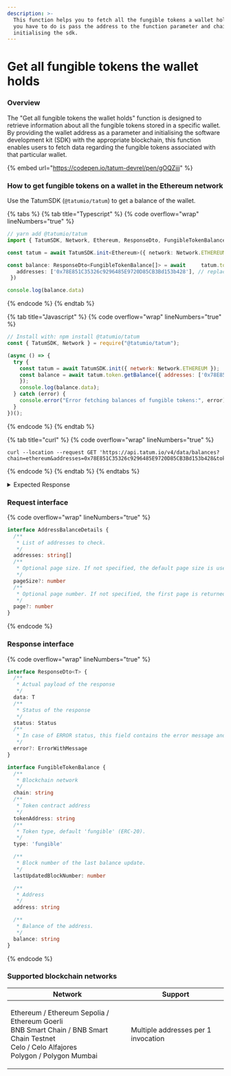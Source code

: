 ```yaml
---
description: >-
  This function helps you to fetch all the fungible tokens a wallet holds, all
  you have to do is pass the address to the function parameter and chain while
  initialising the sdk.
---
```


# Get all fungible tokens the wallet holds

### Overview

The "Get all fungible tokens the wallet holds" function is designed to retrieve information about all the fungible tokens stored in a specific wallet. By providing the wallet address as a parameter and initialising the software development kit (SDK) with the appropriate blockchain, this function enables users to fetch data regarding the fungible tokens associated with that particular wallet.

{% embed url="https://codepen.io/tatum-devrel/pen/gOQZjjj" %}

### How to get fungible tokens on a wallet in the Ethereum network

Use the TatumSDK (`@tatumio/tatum`) to get a balance of the wallet.

{% tabs %}
{% tab title="Typescript" %}
{% code overflow="wrap" lineNumbers="true" %}
```typescript
// yarn add @tatumio/tatum
import { TatumSDK, Network, Ethereum, ResponseDto, FungibleTokenBalance } from '@tatumio/tatum'

const tatum = await TatumSDK.init<Ethereum>({ network: Network.ETHEREUM })

const balance: ResponseDto<FungibleTokenBalance[]> = await     tatum.token.getBalance({
   addresses: ['0x78E851C35326c9296485E9720D85CB3Bd153b428'], // replace with your address
 })

console.log(balance.data)
```
{% endcode %}
{% endtab %}

{% tab title="Javascript" %}
{% code overflow="wrap" lineNumbers="true" %}
```javascript
// Install with: npm install @tatumio/tatum
const { TatumSDK, Network } = require("@tatumio/tatum");

(async () => {
  try {
    const tatum = await TatumSDK.init({ network: Network.ETHEREUM });
    const balance = await tatum.token.getBalance({ addresses: ['0x78E851C35326c9296485E9720D85CB3Bd153b428'], // replace with your address
    });
    console.log(balance.data);
  } catch (error) {
    console.error("Error fetching balances of fungible tokens:", error);
  }
})();
```
{% endcode %}
{% endtab %}

{% tab title="curl" %}
{% code overflow="wrap" lineNumbers="true" %}
```
curl --location --request GET 'https://api.tatum.io/v4/data/balances?chain=ethereum&addresses=0x78E851C35326c9296485E9720D85CB3Bd153b428&tokenTypes=fungible'
```
{% endcode %}
{% endtab %}
{% endtabs %}

<details>

<summary>Expected Response</summary>

```json5
[
  {
    chain: 'ethereum-mainnet',
    tokenAddress: '0xd110bb8a24b100c37af7310416e685af807c1f10',
    type: 'fungible',
    lastUpdatedBlockNumber: 8167878,
    address: '0x78e851c35326c9296485e9720d85cb3bd153b428',
    balance: '0.0006'
  },
  {
    chain: 'ethereum-mainnet',
    tokenAddress: '0x1fcdce58959f536621d76f5b7ffb955baa5a672f',
    type: 'fungible',
    lastUpdatedBlockNumber: 8348276,
    address: '0x78e851c35326c9296485e9720d85cb3bd153b428',
    balance: '1'
  },
  {
    chain: 'ethereum-mainnet',
    tokenAddress: '0x558ec3152e2eb2174905cd19aea4e34a23de9ad6',
    type: 'fungible',
    lastUpdatedBlockNumber: 12136720,
    address: '0x78e851c35326c9296485e9720d85cb3bd153b428',
    balance: '201.752'
  }
]
```

</details>

### Request interface

{% code overflow="wrap" lineNumbers="true" %}
```typescript
interface AddressBalanceDetails {
  /**
   * List of addresses to check.
   */
  addresses: string[]
  /**
   * Optional page size. If not specified, the default page size is used, which is 10.
   */
  pageSize?: number
  /**
   * Optional page number. If not specified, the first page is returned.
   */
  page?: number
}
```
{% endcode %}

### Response interface

{% code overflow="wrap" lineNumbers="true" %}
```typescript
interface ResponseDto<T> {
  /**
   * Actual payload of the response
   */
  data: T
  /**
   * Status of the response
   */
  status: Status
  /**
   * In case of ERROR status, this field contains the error message and detailed description
   */
  error?: ErrorWithMessage
}

interface FungibleTokenBalance {
  /**
   * Blockchain network
   */
  chain: string
  /**
   * Token contract address
   */
  tokenAddress: string
  /**
   * Token type, default 'fungible' (ERC-20).
   */
  type: 'fungible'

  /**
   * Block number of the last balance update.
   */
  lastUpdatedBlockNumber: number

  /**
   * Address
   */
  address: string

  /**
   * Balance of the address.
   */
  balance: string
}
```
{% endcode %}

### Supported blockchain networks

| Network                                                                                                                                                | Support                             |
| ------------------------------------------------------------------------------------------------------------------------------------------------------ | ----------------------------------- |
| <p>Ethereum / Ethereum Sepolia / Ethereum Goerli<br>BNB Smart Chain / BNB Smart Chain Testnet<br>Celo / Celo Alfajores<br>Polygon / Polygon Mumbai</p> | Multiple addresses per 1 invocation |

